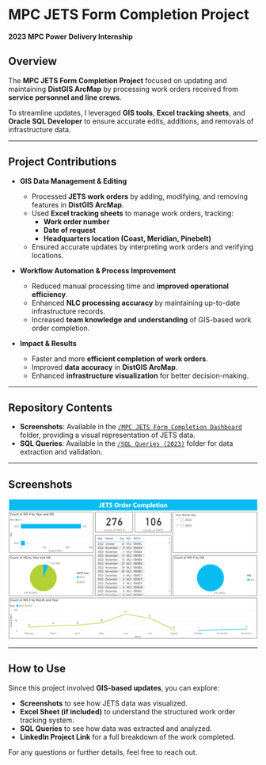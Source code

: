 # MPC JETS Form Completion Project  
**2023 MPC Power Delivery Internship**  

## Overview  

The **MPC JETS Form Completion Project** focused on updating and maintaining **DistGIS ArcMap** by processing work orders received from **service personnel and line crews**.  

To streamline updates, I leveraged **GIS tools**, **Excel tracking sheets**, and **Oracle SQL Developer** to ensure accurate edits, additions, and removals of infrastructure data.  

---

## Project Contributions  

- **GIS Data Management & Editing**  
  - Processed **JETS work orders** by adding, modifying, and removing features in **DistGIS ArcMap**.  
  - Used **Excel tracking sheets** to manage work orders, tracking:  
    - **Work order number**  
    - **Date of request**  
    - **Headquarters location (Coast, Meridian, Pinebelt)**  
  - Ensured accurate updates by interpreting work orders and verifying locations.  

- **Workflow Automation & Process Improvement**  
  - Reduced manual processing time and **improved operational efficiency**.  
  - Enhanced **NLC processing accuracy** by maintaining up-to-date infrastructure records.  
  - Increased **team knowledge and understanding** of GIS-based work order completion.  

- **Impact & Results**  
  - Faster and more **efficient completion of work orders**.  
  - Improved **data accuracy** in **DistGIS ArcMap**.  
  - Enhanced **infrastructure visualization** for better decision-making.  

---

## Repository Contents  

- **Screenshots**: Available in the [`/MPC JETS Form Completion Dashboard`](/mpc%20internship%20dashboards/MPC%20JETS%20Form%20Completion%20Dashboard/) folder, providing a visual representation of JETS data.  
- **SQL Queries**: Available in the [`/SQL Queries (2023)`](/mpc%20internship%20dashboards/SQL%20Queries/SQL%20Queries%20(2023)) folder for data extraction and validation.  

---

## Screenshots   
![Dashboard Screenshot](https://github.com/haileyrthomas01/powerbidashboards/blob/main/mpc%20internship%20dashboards/MPC%20JETS%20Form%20Completion%20Dashboard/jetsdashboard.PNG)  

---

## How to Use  

Since this project involved **GIS-based updates**, you can explore:  
- **Screenshots** to see how JETS data was visualized.  
- **Excel Sheet (if included)** to understand the structured work order tracking system.  
- **SQL Queries** to see how data was extracted and analyzed.  
- **LinkedIn Project Link** for a full breakdown of the work completed.  

For any questions or further details, feel free to reach out.  


